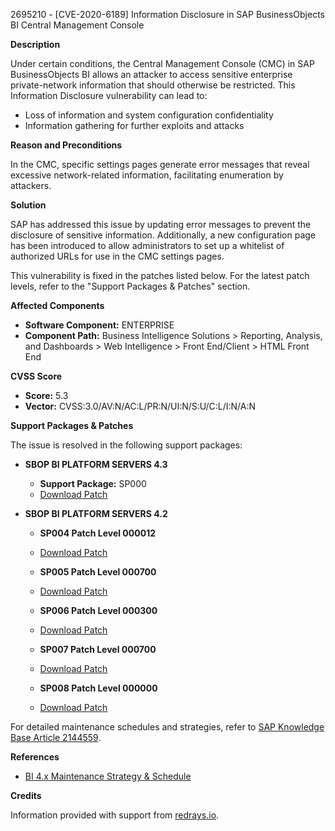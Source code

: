 2695210 - [CVE-2020-6189] Information Disclosure in SAP BusinessObjects BI Central Management Console

**Description**

Under certain conditions, the Central Management Console (CMC) in SAP BusinessObjects BI allows an attacker to access sensitive enterprise private-network information that should otherwise be restricted. This Information Disclosure vulnerability can lead to:

- Loss of information and system configuration confidentiality
- Information gathering for further exploits and attacks

**Reason and Preconditions**

In the CMC, specific settings pages generate error messages that reveal excessive network-related information, facilitating enumeration by attackers.

**Solution**

SAP has addressed this issue by updating error messages to prevent the disclosure of sensitive information. Additionally, a new configuration page has been introduced to allow administrators to set up a whitelist of authorized URLs for use in the CMC settings pages.

This vulnerability is fixed in the patches listed below. For the latest patch levels, refer to the "Support Packages & Patches" section.

**Affected Components**

- **Software Component:** ENTERPRISE
- **Component Path:** Business Intelligence Solutions > Reporting, Analysis, and Dashboards > Web Intelligence > Front End/Client > HTML Front End

**CVSS Score**

- **Score:** 5.3
- **Vector:** CVSS:3.0/AV:N/AC:L/PR:N/UI:N/S:U/C:L/I:N/A:N

**Support Packages & Patches**

The issue is resolved in the following support packages:

- **SBOP BI PLATFORM SERVERS 4.3**
  - **Support Package:** SP000
  - [Download Patch](https://me.sap.com/softwarecenter/template/products/_APP=00200682500000001943&_EVENT=DISPHIER&HEADER=Y&FUNCTIONBAR=N&EVENT=TREE&NE=NAVIGATE&ENR=73555000100200006622&V=MAINT)

- **SBOP BI PLATFORM SERVERS 4.2**
  - **SP004 Patch Level 000012**
  - [Download Patch](https://me.sap.com/softwarecenter/template/products/_APP=00200682500000001943&_EVENT=DISPHIER&HEADER=Y&FUNCTIONBAR=N&EVENT=TREE&NE=NAVIGATE&ENR=73555000100200001041&V=MAINT)
  
  - **SP005 Patch Level 000700**
  - [Download Patch](https://me.sap.com/softwarecenter/template/products/_APP=00200682500000001943&_EVENT=DISPHIER&HEADER=Y&FUNCTIONBAR=N&EVENT=TREE&NE=NAVIGATE&ENR=73555000100200001041&V=MAINT)
  
  - **SP006 Patch Level 000300**
  - [Download Patch](https://me.sap.com/softwarecenter/template/products/_APP=00200682500000001943&_EVENT=DISPHIER&HEADER=Y&FUNCTIONBAR=N&EVENT=TREE&NE=NAVIGATE&ENR=73555000100200001041&V=MAINT)
  
  - **SP007 Patch Level 000700**
  - [Download Patch](https://me.sap.com/softwarecenter/template/products/_APP=00200682500000001943&_EVENT=DISPHIER&HEADER=Y&FUNCTIONBAR=N&EVENT=TREE&NE=NAVIGATE&ENR=73555000100200001041&V=MAINT)
  
  - **SP008 Patch Level 000000**
  - [Download Patch](https://me.sap.com/softwarecenter/template/products/_APP=00200682500000001943&_EVENT=DISPHIER&HEADER=Y&FUNCTIONBAR=N&EVENT=TREE&NE=NAVIGATE&ENR=73555000100200001041&V=MAINT)

For detailed maintenance schedules and strategies, refer to [SAP Knowledge Base Article 2144559](https://me.sap.com/notes/2144559).

**References**

- [BI 4.x Maintenance Strategy & Schedule](https://me.sap.com/notes/2144559)

**Credits**

Information provided with support from [redrays.io](https://redrays.io).